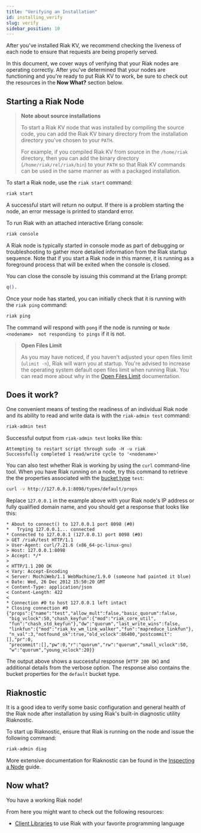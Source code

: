 ```yaml
---
title: "Verifying an Installation"
id: installing_verify
slug: verify
sidebar_position: 10
---
```


[client libraries]: ../../developing/client-libraries.md

[perf open files]: ../../using/performance/open-files-limit.md

[cluster ops bucket types]: ../../using/cluster-operations/bucket-types.md

[cluster ops inspect node]: ../../using/cluster-operations/inspecting-node.md

After you've installed Riak KV, we recommend checking the liveness of
each node to ensure that requests are being properly served.

In this document, we cover ways of verifying that your Riak nodes are operating
correctly. After you've determined that your nodes are functioning and you're
ready to put Riak KV to work, be sure to check out the resources in the
**Now What?** section below.

## Starting a Riak Node

> **Note about source installations**
>
> To start a Riak KV node that was installed by compiling the source code, you
> can add the Riak KV binary directory from the installation directory you've
> chosen to your `PATH`.
>
> For example, if you compiled Riak KV from source in
> the `/home/riak` directory, then you can add the binary directory
> (`/home/riak/rel/riak/bin`) to your `PATH` so that Riak KV commands can be used in the same manner as with a packaged installation.

To start a Riak node, use the `riak start` command:

```bash
riak start
```

A successful start will return no output. If there is a problem starting the
node, an error message is printed to standard error.

To run Riak with an attached interactive Erlang console:

```bash
riak console
```

A Riak node is typically started in console mode as part of debugging or
troubleshooting to gather more detailed information from the Riak startup
sequence. Note that if you start a Riak node in this manner, it is running as
a foreground process that will be exited when the console is closed.

You can close the console by issuing this command at the Erlang prompt:

```erlang
q().
```

Once your node has started, you can initially check that it is running with
the `riak ping` command:

```bash
riak ping
```

The command will respond with `pong` if the node is running or `Node <nodename>  not responding to pings` if it is not.

> **Open Files Limit**
>
> As you may have noticed, if you haven't adjusted your open files limit (`ulimit -n`), Riak will warn you at startup. You're advised
> to increase the operating system default open files limit when running Riak.
> You can read more about why in the [Open Files Limit][perf open files] documentation.

## Does it work?

One convenient means of testing the readiness of an individual Riak node and
its ability to read and write data is with the `riak-admin test` command:

```bash
riak-admin test
```

Successful output from `riak-admin test` looks like this:

```text
Attempting to restart script through sudo -H -u riak
Successfully completed 1 read/write cycle to '<nodename>'
```

You can also test whether Riak is working by using the `curl` command-line
tool. When you have Riak running on a node, try this command to retrieve
the the properties associated with the [bucket type][cluster ops bucket types] `test`:

```bash
curl -v http://127.0.0.1:8098/types/default/props
```

Replace `127.0.0.1` in the example above with your Riak node's IP address or
fully qualified domain name, and you should get a response that looks like this:

    * About to connect() to 127.0.0.1 port 8098 (#0)
    *   Trying 127.0.0.1... connected
    * Connected to 127.0.0.1 (127.0.0.1) port 8098 (#0)
    > GET /riak/test HTTP/1.1
    > User-Agent: curl/7.21.6 (x86_64-pc-linux-gnu)
    > Host: 127.0.0.1:8098
    > Accept: */*
    >
    < HTTP/1.1 200 OK
    < Vary: Accept-Encoding
    < Server: MochiWeb/1.1 WebMachine/1.9.0 (someone had painted it blue)
    < Date: Wed, 26 Dec 2012 15:50:20 GMT
    < Content-Type: application/json
    < Content-Length: 422
    <
    * Connection #0 to host 127.0.0.1 left intact
    * Closing connection #0
    {"props":{"name":"test","allow_mult":false,"basic_quorum":false,
     "big_vclock":50,"chash_keyfun":{"mod":"riak_core_util",
     "fun":"chash_std_keyfun"},"dw":"quorum","last_write_wins":false,
     "linkfun":{"mod":"riak_kv_wm_link_walker","fun":"mapreduce_linkfun"},
     "n_val":3,"notfound_ok":true,"old_vclock":86400,"postcommit":[],"pr":0,
     "precommit":[],"pw":0,"r":"quorum","rw":"quorum","small_vclock":50,
     "w":"quorum","young_vclock":20}}

The output above shows a successful response (`HTTP 200 OK`) and additional
details from the verbose option. The response also contains the bucket
properties for the `default` bucket type.

## Riaknostic

It is a good idea to verify some basic configuration and general health
of the Riak node after installation by using Riak's built-in diagnostic
utility Riaknostic.

To start up Riaknostic, ensure that Riak is running on the node and issue the following command:

```bash
riak-admin diag
```

More extensive documentation for Riaknostic can be found in the [Inspecting a Node][cluster ops inspect node] guide.

## Now what?

You have a working Riak node!

From here you might want to check out the following resources:

* [Client Libraries][client libraries] to use Riak with your favorite programming language
